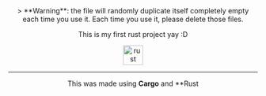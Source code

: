 <div align="center">
> **Warning**: the file will randomly duplicate itself completely empty each time you use it. Each time you use it, please delete those files.




This is my first rust project yay :D


<img src="https://skillicons.dev/icons?i=rust" alt="rust" height="40"/>

------------------------------------------------------------------------

This was made using **Cargo** and **Rust
